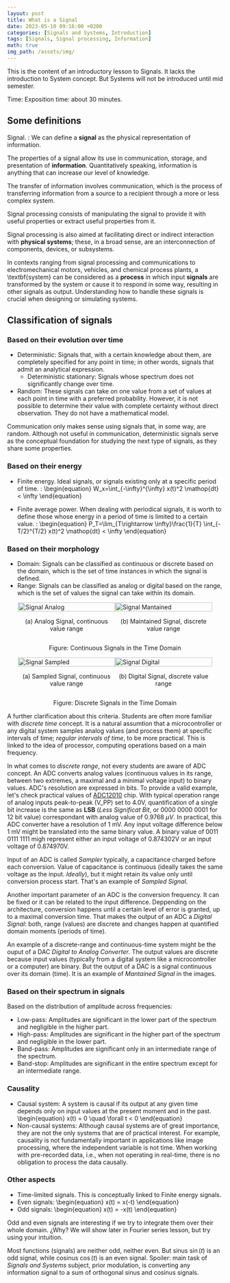```yaml
---
layout: post
title: What is a Signal
date: 2023-05-10 09:16:00 +0200
categories: [Signals and Systems, Introduction]
tags: [Signals, Signal processing, Information]
math: true
img_path: /assets/img/
---
```

This is the content of an introductory lesson to Signals. It lacks the introduction to System concept. But Systems will not be introduced until mid semester.

Time: Exposition time: about 30 minutes.

## Some definitions

Signal.
: We can define a **signal** as the physical representation of information.

The properties of a signal allow its use in communication, storage, and presentation of **information**. Quantitatively speaking, information is anything that can increase our level of knowledge.

The transfer of information involves communication, which is the process of transferring information from a source to a recipient through a more or less complex system.

Signal processing consists of manipulating the signal to provide it with useful properties or extract useful properties from it.

Signal processing is also aimed at facilitating direct or indirect interaction with **physical systems**; these, in a broad sense, are an interconnection of components, devices, or subsystems.

In contexts ranging from signal processing and communications to electromechanical motors, vehicles, and chemical process plants, a \textbf{system} can be considered as a **process** in which input **signals** are transformed by the system or cause it to respond in some way, resulting in other signals as output. Understanding how to handle these signals is crucial when designing or simulating systems.

## Classification of signals
### Based on their evolution over time
- Deterministic: Signals that, with a certain knowledge about them, are completely specified for any point in time; in other words, signals that admit an analytical expression.
    - Deterministic stationary: Signals whose spectrum does not significantly change over time.
- Random: These signals can take on one value from a set of values at each point in time with a preferred probability. However, it is not possible to determine their value with complete certainty without direct observation. They do not have a mathematical model.

Communication only makes sense using signals that, in some way, are random. Although not useful in communication, deterministic signals serve as the conceptual foundation for studying the next type of signals, as they share some properties.

### Based on their energy
- Finite energy. Ideal signals, or signals existing only at a specific period of time.
: \begin{equation}
	W_x=\int_{-\infty}^{\infty} x(t)^2 \mathop{dt} < \infty
\end{equation}

- Finite average power. When dealing with periodical signals, it is worth to define those whose energy in a period of time is limited to a certain value.
: \begin{equation}
	P_T=\lim_{T\rightarrow \infty}\frac{1}{T} \int_{-T/2}^{T/2} x(t)^2 \mathop{dt} < \infty
\end{equation}


### Based on their morphology
- Domain: Signals can be classified as continuous or discrete based on the domain, which is the set of time instances in which the signal is defined.
- Range: Signals can be classified as analog or digital based on the range, which is the set of values the signal can take within its domain.

<div style="display: flex; justify-content: center; align-items: center;">
    <div style="width: 45%;">
        <img src="Signal_Analog.png" alt="Signal Analog" style="width: 100%;">
        <p style="text-align: center;">(a) Analog Signal, continuous value range</p>
    </div>
    <div style="width: 45%;">
        <img src="Signal_Mantained.png" alt="Signal Mantained" style="width: 100%;">
        <p style="text-align: center;">(b) Maintained Signal, discrete value range</p>
    </div>
</div>
<p style="text-align: center;">Figure: Continuous Signals in the Time Domain</p>

<div style="display: flex; justify-content: center; align-items: center;">
    <div style="width: 45%;">
        <img src="Signal_Sampled.png" alt="Signal Sampled" style="width: 100%;">
        <p style="text-align: center;">(a) Sampled Signal, continuous value range</p>
    </div>
    <div style="width: 45%;">
        <img src="Signal_Digital.png" alt="Signal Digital" style="width: 100%;">
        <p style="text-align: center;">(b) Digital Signal, discrete value range</p>
    </div>
</div>
<p style="text-align: center;">Figure: Discrete Signals in the Time Domain</p>

A further clarification about this criteria. Students are often more familiar with *discrete time* concept. It is a natural assumtion that a microcontroller or any digital system samples analog values (and process them) at specific intervals of time; *regular intervals of time*, to be more practical. This is linked to the idea of processor, computing operations based on a main frequency.

In what comes to *discrete range*, not every students are aware of ADC concept. An ADC converts analog values (continuous values in its range, between two extremes, a maximal and a minimal voltage input) to binary values. ADC's resolution are expressed in bits. To provide a valid example, let's check practical values of [ADC12010](https://www.ti.com/product/ADC12010) chip. With typical operation range of analog inputs peak-to-peak (V_PP) set to 4.0V, quantification of a single bit increase is the same as **LSB** (*Less Significat Bit*, or 0000 0000 0001 for 12 bit value) correspondant with analog value of 0.9768 $\mu V$. In practical, this ADC converter have a resolution of 1 mV. Any input voltage difference below 1 mV might be translated into the same binary value. A binary value of 0011 0111 1111 migh represent either an input voltage of 0.874302V or an input voltage of 0.874970V.

Input of an ADC is called *Sampler* typically, a capacitance charged before each conversion. Value of capacitance is continuous (ideally takes the same voltage as the input. *Ideally*), but it might retain its value only until conversion process start. That's an example of *Sampled Signal*.

Another important parameter of an ADC is the conversion frequency. It can be fixed or it can be related to the input difference. Deppending on the architecture, conversion happens until a certain level of error is granted, up to a maximal conversion time. That makes the output of an ADC a *Digital Signal*: both, range (values) are discrete and changes happen at quantified domain moments (periods of time).

An example of a discrete-range and continuous-time system might be the ouput of a DAC *Digital to Analog Converter*. The output values are discrete because input values (typically from a digital system like a microcontroller or a computer) are binary. But the output of a DAC is a signal continuous over its domain (time). It is an example of *Mantained Signal* in the images.



### Based on their spectrum in signals
Based on the distribution of amplitude across frequencies:
- Low-pass: Amplitudes are significant in the lower part of the spectrum and negligible in the higher part.
- High-pass: Amplitudes are significant in the higher part of the spectrum and negligible in the lower part.
- Band-pass: Amplitudes are significant only in an intermediate range of the spectrum.
- Band-stop: Amplitudes are significant in the entire spectrum except for an intermediate range.

### Causality
- Causal system: A system is causal if its output at any given time depends only on input values at the present moment and in the past.
\begin{equation}
x(t) = 0 \quad \forall t < 0
\end{equation}
- Non-causal systems: Although causal systems are of great importance, they are not the only systems that are of practical interest. For example, causality is not fundamentally important in applications like image processing, where the independent variable is not time. When working with pre-recorded data, i.e., when not operating in real-time, there is no obligation to process the data causally.

### Other aspects
- Time-limited signals. This is conceptually linked to Finite energy signals.
- Even signals:
\begin{equation}
x(t) = x(-t)
\end{equation}
- Odd signals:
\begin{equation}
x(t) = -x(t)
\end{equation}

Odd and even signals are interesting if we try to integrate them over their whole domain. ¿Why? We will show later in Fourier series lesson, but try using your intuition.

Most functions (signals) are neither odd, neither even. But sinus $\sin(t)$ is an odd signal, while cosinus $\cos(t)$ is an even signal. Spoiler: main task of *Signals and Systems* subject, prior modulation, is converting any information signal to a sum of orthogonal sinus and cosinus signals.